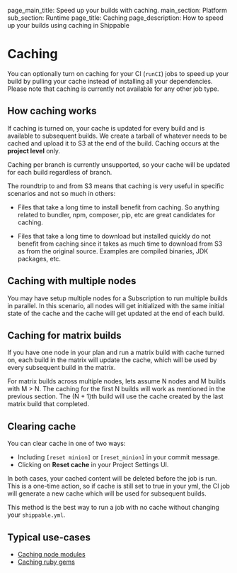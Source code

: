 page_main_title: Speed up your builds with caching.
main_section: Platform
sub_section: Runtime
page_title: Caching
page_description: How to speed up your builds using caching in Shippable

# Caching

You can optionally turn on caching for your CI (`runCI`) jobs to speed up your build by pulling your cache instead of installing all your dependencies. Please note that caching is currently not available for any other job type.

## How caching works

If caching is turned on, your cache is updated for every build and is available to subsequent builds. We create a tarball of whatever needs to be cached and upload it to S3 at the end of the build. Caching occurs at the **project level** only.

Caching per branch is currently unsupported, so your cache will be updated for each build regardless of branch.

The roundtrip to and from S3 means that caching is very useful in specific scenarios and not so much in others:

* Files that take a long time to install benefit from caching. So anything related to bundler, npm, composer, pip, etc are great candidates for caching.

* Files that take a long time to download but installed quickly do not benefit from caching since it takes as much time to download from S3 as from the original source. Examples are compiled binaries, JDK packages, etc.

## Caching with multiple nodes

You may have setup multiple nodes for a Subscription to run multiple builds in parallel. In this scenario, all nodes will get initialized with the same initial state of the cache and the cache will get updated at the end of each build.

## Caching for matrix builds

If you have one node in your plan and run a matrix build with cache turned on, each build in the matrix will update the cache, which will be used by every subsequent build in the matrix.

For matrix builds across multiple nodes, lets assume N nodes and M builds with M > N. The caching for the first N builds will work as mentioned in the previous section. The (N + 1)th build will use the cache created by the last matrix build that completed.

## Clearing cache

You can clear cache in one of two ways:

*  Including ``[reset minion]`` or ``[reset_minion]`` in your commit message.
*  Clicking on **Reset cache** in your Project Settings UI.

In both cases, your cached content will be deleted before the job is run. This is a one-time action, so if cache is still set to true in your yml, the CI job will generate a new cache which will be used for subsequent builds.

This method is the best way to run a job with no cache without changing your `shippable.yml`.

## Typical use-cases

* [Caching node modules](/ci/caching/#1-caching-node-modules)
* [Caching ruby gems](/ci/caching/#2-caching-ruby-gems)
